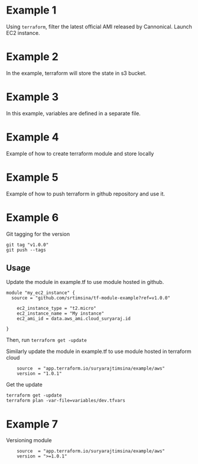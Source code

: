 # Example 1
Using `terraform`, filter the latest official AMI released by Cannonical. Launch EC2 instance.

# Example 2
In the example, terraform will store the state in s3 bucket.

# Example 3
In this example, variables are defined in a separate file. 

# Example 4
Example of how to create terraform module and store locally

# Example 5
Example of how to push terraform in github repository and use it.

# Example 6
Git tagging for the version
~~~
git tag "v1.0.0"
git push --tags
~~~

## Usage
Update the module in example.tf to use module hosted in github.
~~~
module "my_ec2_instance" {
  source = "github.com/srtimsina/tf-module-example?ref=v1.0.0"

    ec2_instance_type = "t2.micro"
    ec2_instance_name = "My instance"
    ec2_ami_id = data.aws_ami.cloud_suryaraj.id

}
~~~

Then, run `terraform get -update`

Similarly update the module in example.tf to use module hosted in terraform cloud
~~~
    source  = "app.terraform.io/suryarajtimsina/example/aws"
    version = "1.0.1"
~~~

Get the update
~~~
terraform get -update 
terraform plan -var-file=variables/dev.tfvars
~~~

# Example 7
Versioning module
~~~
    source  = "app.terraform.io/suryarajtimsina/example/aws"
    version = ">=1.0.1"

~~~